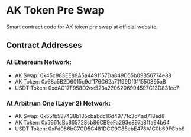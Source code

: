 # AK Token Pre Swap

Smart contract code for AK token pre swap at official website.

## Contract Addresses

### At Ethereum Network: 
- AK Swap: 0x45c983EE89A5a4491157Da849D55b09B56774e88
- AK Token: 0x68a5B2D6015c9df176C62a71199Df311550895aB
- USDT Token: 0xdAC17F958D2ee523a2206206994597C13D831ec7

### At Arbitrum One (Layer 2) Network: 
- AK Swap: 0x55fb587438b135cbabdc16d4977fc3d4ad718ed8
- AK Token: 0x5961cBc865728cb86CB9eFa293e897a81fa94b64
- USDT Token: 0xFd086bC7CD5C481DCC9C85ebE478A1C0b69FCbb9